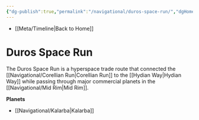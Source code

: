 ```yaml
---
{"dg-publish":true,"permalink":"/navigational/duros-space-run/","dgHomeLink":false}
---
```


- [[Meta/Timeline\|Back to Home]]

# Duros Space Run
The Duros Space Run is a hyperspace trade route that connected the [[Navigational/Corellian Run\|Corellian Run]] to the [[Hydian Way\|Hydian Way]] while passing through major commercial planets in the [[Navigational/Mid Rim\|Mid Rim]].

**Planets**
- [[Navigational/Kalarba\|Kalarba]]
